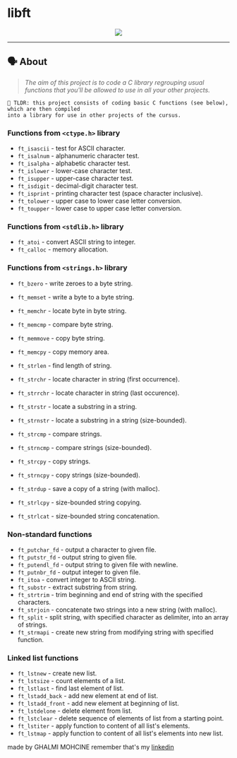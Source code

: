 # libft

<p align="center">
<img src="https://user-images.githubusercontent.com/81354228/200708043-5e8a9d91-cbc5-47fe-bfa9-6cd273df2dd7.png" align="center"/>
</p>

---

## 🗣️ About

> _The aim of this project is to code a C library regrouping usual functions that you'll be allowed to use in all your other projects._

	🚀 TLDR: this project consists of coding basic C functions (see below), which are then compiled
	into a library for use in other projects of the cursus.
  
  ### Functions from `<ctype.h>` library

* `ft_isascii`		- test for ASCII character.
* `ft_isalnum`			- alphanumeric character test.
* `ft_isalpha`			- alphabetic character test.
* `ft_islower` 	- lower-case character test.
* `ft_isupper` 	- upper-case character test.
* `ft_isdigit`			- decimal-digit character test.
* `ft_isprint`			- printing character test (space character inclusive).
* `ft_tolower`			- upper case to lower case letter conversion.
* `ft_toupper`			- lower case to upper case letter conversion.

### Functions from `<stdlib.h>` library

* `ft_atoi`		- convert ASCII string to integer.
* `ft_calloc`	- memory allocation.

### Functions from `<strings.h>` library

* `ft_bzero`	- write zeroes to a byte string.
* `ft_memset`		- write a byte to a byte string.
* `ft_memchr`		- locate byte in byte string.
* `ft_memcmp`		- compare byte string.
*  `ft_memmove`	- copy byte string.
* `ft_memcpy`	- copy memory area.

* `ft_strlen`			- find length of string.
* `ft_strchr`			- locate character in string (first occurrence).
* `ft_strrchr`			- locate character in string (last occurence).
* `ft_strstr`		- locate a substring in a string.
* `ft_strnstr`			- locate a substring in a string (size-bounded).
* `ft_strcmp`		- compare strings.
* `ft_strncmp` 			- compare strings (size-bounded).
* `ft_strcpy`		- copy strings.
* `ft_strncpy` 	- copy strings (size-bounded).
* `ft_strdup`			- save a copy of a string (with malloc).
* `ft_strlcpy`			- size-bounded string copying.
* `ft_strlcat`			- size-bounded string concatenation.

### Non-standard functions

* `ft_putchar_fd`		- output a character to given file.
* `ft_putstr_fd`	- output string to given file.
* `ft_putendl_fd`		- output string to given file with newline.
* `ft_putnbr_fd`	- output integer to given file.
* `ft_itoa`		- convert integer to ASCII string.
* `ft_substr`		- extract substring from string.
* `ft_strtrim`	- trim beginning and end of string with the specified characters.
* `ft_strjoin`	- concatenate two strings into a new string (with malloc).
* `ft_split`		- split string, with specified character as delimiter, into an array of strings.
* `ft_strmapi`	- create new string from modifying string with specified function.

### Linked list functions

* `ft_lstnew`			- create new list.
* `ft_lstsize`		- count elements of a list.
* `ft_lstlast`		- find last element of list.
* `ft_lstadd_back`	- add new element at end of list.
* `ft_lstadd_front`	- add new element at beginning of list.
* `ft_lstdelone`		- delete element from list.
* `ft_lstclear`		- delete sequence of elements of list from a starting point.
* `ft_lstiter`		- apply function to content of all list's elements.
* `ft_lstmap`			- apply function to content of all list's elements into new list.

made by GHALMI MOHCINE remember that's my [linkedin](https://www.linkedin.com/in/mohcine-ghalmi-759a12209/)
